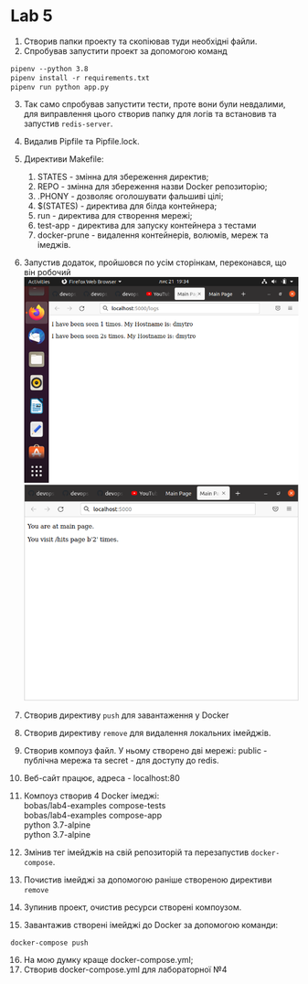 # Lab 5

1. Створив папки проекту та скопіював туди необхідні файли.
2. Спробував запустити проект за допомогою команд
```
pipenv --python 3.8
pipenv install -r requirements.txt
pipenv run python app.py
```
3. Так само спробував запустити тести, проте вони були невдалими, для виправлення цього створив папку для логів та встановив та запустив `redis-server`.

4. Видалив Pipfile та Pipfile.lock.
5. Директиви Makefile:
	1) STATES - змінна для збереження директив;
	2) REPO - змінна для збереження назви Docker репозиторію;
	3) .PHONY - дозволяє оголошувати фальшиві цілі;
	4) $(STATES) - директива для білда контейнера;
	5) run - директива для створення мережі;
	6) test-app - директива для запуску контейнера з тестами
    7) docker-prune - видалення контейнерів, волюмів, мереж та імеджів.

6. Запустив додаток, пройшовся по усім сторінкам, переконався, що він робочий
![screenshot1](1.png)
![screenshot2](2.png)
7. Створив директиву `push` для завантаження у Docker
8. Створив директиву `remove` для видалення локальних імейджів.
9. Створив компоуз файл. У ньому створено дві мережі: public - публічна мережа та secret - для доступу до redis.
10. Веб-сайт працює, адреса - localhost:80
11. Компоуз створив 4 Docker імеджі:  
    bobas/lab4-examples   compose-tests  
    bobas/lab4-examples   compose-app  
    python                3.7-alpine  
    python                3.7-alpine
12. Змінив тег імейджів на свій репозиторій та перезапустив `docker-compose`.
13. Почистив імейджі за допомогою раніше створеною директиви `remove`
14. Зупинив проект, очистив ресурси створені компоузом.
15. Завантажив створені імейджі до Docker за допомогою команди:
```
docker-compose push
``` 
16. На мою думку краще docker-compose.yml;
17. Створив docker-compose.yml для лабораторної №4